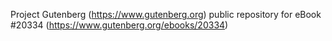 Project Gutenberg (https://www.gutenberg.org) public repository for eBook #20334 (https://www.gutenberg.org/ebooks/20334)
